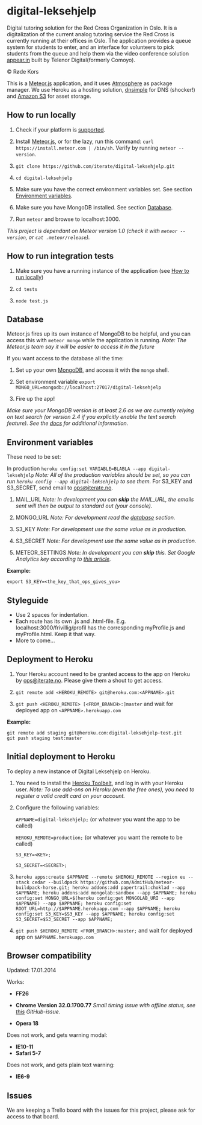 digital-leksehjelp
==================

Digital tutoring solution for the Red Cross Organization in Oslo. It is a digitalization of the current analog tutoring service the Red Cross is currently running at their offices in Oslo. The application provides a queue system for students to enter, and an interface for volunteers to pick students from the queue and help them via the video conference solution [appear.in](http://appear.in) built by Telenor Digital(formerly Comoyo).

&copy; Røde Kors

This is a [Meteor.js](https://www.meteor.com/) application, and it uses [Atmosphere](https://atmospherejs.com/) as package manager. We use Heroku as a hosting solution, [dnsimple](https://dnsimple.com/) for DNS (shocker!) and [Amazon S3](http://aws.amazon.com/s3/) for asset storage.


How to run locally
------------------

1. Check if your platform is [supported](https://github.com/meteor/meteor/wiki/Supported-Platforms "Supported platforms").

2. Install [Meteor.js](http://docs.meteor.com/#quickstart), or for the lazy, run this command: `curl https://install.meteor.com | /bin/sh`. Verify by running `meteor --version`.

3. `git clone https://github.com/iterate/digital-leksehjelp.git`

4. `cd digital-leksehjelp`

5. Make sure you have the correct environment variables set. See section [Environment variables](#environment-variables).

6. Make sure you have MongoDB installed. See section [Database](#database).

7. Run `meteor` and browse to localhost:3000.

*This project is dependant on Meteor version 1.0 (check it with `meteor --version`, or `cat .meteor/release`).*


How to run integration tests
----------------------------

1. Make sure you have a running instance of the application (see [How to run locally](#how-to-run-locally))

2. `cd tests`

3. `node test.js`


Database
--------

Meteor.js fires up its own instance of MongoDB to be helpful, and you can access this with `meteor mongo` while the application is running. *Note: The Meteor.js team say it will be easier to access it in the future*

If you want access to the database all the time:

1. Set up your own [MongoDB](http://docs.mongodb.org/manual/installation/), and access it with the `mongo` shell.

2. Set environment variable `export MONGO_URL=mongodb://localhost:27017/digital-leksehjelp`

3. Fire up the app!

*Make sure your MongoDB version is at least 2.6 as we are currently relying on text search (or version 2.4 if you explicitly enable the text search feature). See the [docs](http://docs.mongodb.org/manual/core/index-text/) for additional information.*


Environment variables
---------------------

These need to be set:

In production `heroku config:set VARIABLE=BLABLA --app digital-leksehjelp` *Note: All of the production variables should be set, so you can run `heroku config --app digital-leksehjelp` to see them.* 
For S3_KEY and S3_SECRET, send email to ops@iterate.no. 

1. MAIL_URL *Note: In development you can **skip** the MAIL_URL, the emails sent will then be output to standard out (your console).*

2. MONGO_URL *Note: For development read the [database](#database) section.*

3. S3_KEY *Note: For development use the same value as in production.*

4. S3_SECRET *Note: For development use the same value as in production.*

5. METEOR_SETTINGS *Note: In development you can **skip** this. Set Google Analytics key according to [this article](https://github.com/reywood/meteor-iron-router-ga#meteor-settings).*

**Example:**

```
export S3_KEY=<the_key_that_ops_gives_you>

```


Styleguide
----------

- Use 2 spaces for indentation.
- Each route has its own .js and .html-file. E.g. localhost:3000/frivillig/profil has the corresponding myProfile.js and myProfile.html. Keep it that way.
- More to come...

Deployment to Heroku
--------------------

1. Your Heroku account need to be granted access to the app on Heroku by [ops@iterate.no](mailto:ops@iterate.no). Please give them a shout to get access.

2. `git remote add <HEROKU_REMOTE> git@heroku.com:<APPNAME>.git`

3. `git push <HEROKU_REMOTE> [<FROM_BRANCH>:]master` and wait for deployed app on `<APPNAME>.herokuapp.com`

**Example:**

```
git remote add staging git@heroku.com:digital-leksehjelp-test.git
git push staging test:master
```

Initial deployment to Heroku
----------------------------

To deploy a new instance of Digital Leksehjelp on Heroku.

1. You need to install the [Heroku Toolbelt](https://toolbelt.herokuapp.com/), and log in with your Heroku user. *Note: To use add-ons on Heroku (even the free ones), you need to register a valid credit card on your account.*

2. Configure the following variables:

   `APPNAME=digital-leksehjelp;` (or whatever you want the app to be called)

   `HEROKU_REMOTE=production;` (or whatever you want the remote to be called)

   `S3_KEY=<KEY>;`

   `S3_SECRET=<SECRET>;`

3. `heroku apps:create $APPNAME --remote $HEROKU_REMOTE --region eu --stack cedar --buildpack https://github.com/AdmitHub/meteor-buildpack-horse.git; heroku addons:add papertrail:choklad --app $APPNAME; heroku addons:add mongolab:sandbox --app $APPNAME; heroku config:set MONGO_URL=$(heroku config:get MONGOLAB_URI --app $APPNAME) --app $APPNAME; heroku config:set ROOT_URL=http://$APPNAME.herokuapp.com --app $APPNAME; heroku config:set S3_KEY=$S3_KEY --app $APPNAME; heroku config:set S3_SECRET=$S3_SECRET --app $APPNAME;`

4. `git push $HEROKU_REMOTE <FROM_BRANCH>:master;` and wait for deployed app on `$APPNAME.herokuapp.com`


Browser compatibility
---------------------

Updated: 17.01.2014

Works:

- **FF26**

- **Chrome Version 32.0.1700.77** *Small timing issue with offline status, see [this](https://github.com/mizzao/meteor-user-status/issues/11) GitHub-issue.*

- **Opera 18**

Does not work, and gets warning modal:

- **IE10-11**
- **Safari 5-7**

Does not work, and gets plain text warning:

- **IE6-9**


Issues
------

We are keeping a Trello board with the issues for this project, please ask for access to that board.

